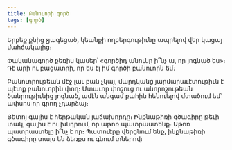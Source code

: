 ```yaml
---
title: Բանուորի գործ
tags: [գործ]
---
```


Երբեք քնից չյագեցած, կեանքի ողբերգութիւնը ապրելով վեր կացայ մահճակալից։

Փականագործ քեռիս կասեր՝ «գործիդ անունը ի՞նչ ա, որ յոգնած ես»։ Դէ արի ու բացատրի, որ ես էլ իմ գործի բանուորն եմ։

Բանուորութեան մէջ լաւ բան չկայ, մարդկանց յարմարաւէտութիւն է պէտք բանուորին փող։ Մտաւոր փոշուց ու անորոշութեան ծանրութիւնից յոգնած, ամէն անգամ բահին հենուելով մտածում եմ՝ ափսոս որ գրող չդարձայ։

Յետոյ գալիս է հերթական յաճախորդը։ Ինքնաթիռի գծագիրը թեւի տակ, գալիս է ու խնդրում, որ աթոռ պատրաստենք։ Աթոռ պատրաստելը ի՞նչ է որ։ Պատուէրը վերցնում ենք, ինքնաթիռի գծագիրը տալս են ձեռքս ու գնում տներով։
